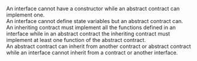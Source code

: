 An interface cannot have a constructor while an abstract contract can implement one.  
An interface cannot define state variables but an abstract contract can.  
An inheriting contract must implement all the functions defined in an interface while in an abstract contract the inheriting contract must implement at least one function of the abstract contract.  
An abstract contract can inherit from another contract or abstract contract while an interface cannot inherit from a contract or another interface.  